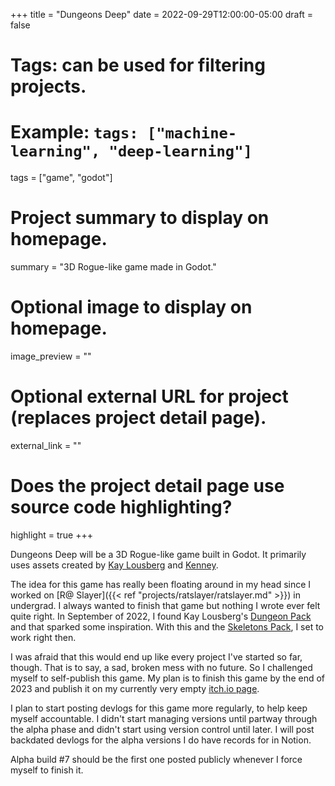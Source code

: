 +++
title = "Dungeons Deep"
date = 2022-09-29T12:00:00-05:00
draft = false

# Tags: can be used for filtering projects.
# Example: `tags: ["machine-learning", "deep-learning"]`
tags = ["game", "godot"]

# Project summary to display on homepage.
summary = "3D Rogue-like game made in Godot."

# Optional image to display on homepage.
image_preview = ""

# Optional external URL for project (replaces project detail page).
external_link = ""

# Does the project detail page use source code highlighting?
highlight = true
+++

Dungeons Deep will be a 3D Rogue-like game built in Godot. It primarily uses assets created by [Kay Lousberg](https://kaylousberg.itch.io/) and [Kenney](https://www.kenney.nl/).

The idea for this game has really been floating around in my head since I worked on [R@ Slayer]({{< ref "projects/ratslayer/ratslayer.md" >}}) in undergrad. I always wanted to finish that game but nothing I wrote ever felt quite right. In September of 2022, I found Kay Lousberg's [Dungeon Pack](https://kaylousberg.itch.io/kaykit-dungeon) and that sparked some inspiration. With this and the [Skeletons Pack](https://kaylousberg.itch.io/kaykit-skeletons), I set to work right then.

I was afraid that this would end up like every project I've started so far, though. That is to say, a sad, broken mess with no future. So I challenged myself to self-publish this game. My plan is to finish this game by the end of 2023 and publish it on my currently very empty [itch.io page](https://mythwizard.itch.io/).

I plan to start posting devlogs for this game more regularly, to help keep myself accountable. I didn't start managing versions until partway through the alpha phase and didn't start using version control until later. I will post backdated devlogs for the alpha versions I do have records for in Notion.

Alpha build #7 should be the first one posted publicly whenever I force myself to finish it.